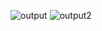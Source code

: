 ![output](https://user-images.githubusercontent.com/69068098/99658699-df483380-2a85-11eb-8077-2e8a201f68db.png)
![output2](https://user-images.githubusercontent.com/69068098/99658705-e111f700-2a85-11eb-8afa-0f1daddc4f84.png)
